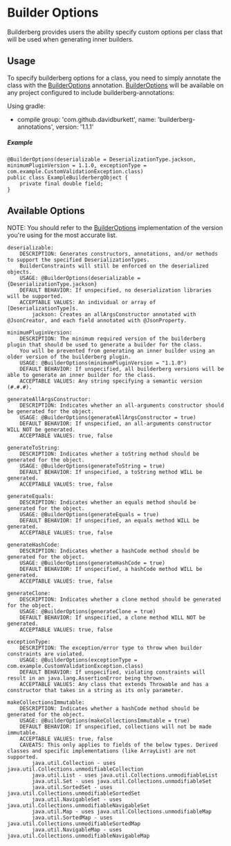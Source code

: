 # Builder Options
Builderberg provides users the ability specify custom options per class that will be used when generating inner builders.

## Usage
To specify builderberg options for a class, you need to simply annotate the class with the [BuilderOptions] annotation.
[BuilderOptions] will be available on any project configured to include builderberg-annotations:

Using gradle:
* compile group: 'com.github.davidburkett', name: 'builderberg-annotations', version: '1.1.1'

##### Example

```
@BuilderOptions(deserializable = DeserializationType.jackson, minimumPluginVersion = 1.1.0, exceptionType = com.example.CustomValidationException.class)
public class ExampleBuilderbergObject {
    private final double field;
}
```

## Available Options
NOTE: You should refer to the [BuilderOptions] implementation of the version you're using for the most accurate list.

    deserializable:
        DESCRIPTION: Generates constructors, annotations, and/or methods to support the specified DeserializationTypes.
        BuilderConstraints will still be enforced on the deserialized objects.
        USAGE: @BuilderOptions(deserializable = {DeserializationType.jackson}
        DEFAULT BEHAVIOR: If unspecified, no deserialization libraries will be supported.
        ACCEPTABLE VALUES: An individual or array of [DeserializationType]s.
            jackson: Creates an allArgsConstructor annotated with @JsonCreator, and each field annotated with @JsonProperty.

    minimumPluginVersion:
        DESCRIPTION: The minimum required version of the builderberg plugin that should be used to generate a builder for the class.
        You will be prevented from generating an inner builder using an older version of the builderberg plugin.
        USAGE: @BuilderOptions(minimumPluginVersion = "1.1.0")
        DEFAULT BEHAVIOR: If unspecified, all builderberg versions will be able to generate an inner builder for the class.
        ACCEPTABLE VALUES: Any string specifying a semantic version (#.#.#).
        
    generateAllArgsConstructor:
        DESCRIPTION: Indicates whether an all-arguments constructor should be generated for the object.
        USAGE: @BuilderOptions(generateAllArgsConstructor = true)
        DEFAULT BEHAVIOR: If unspecified, an all-arguments constructor WILL NOT be generated.
        ACCEPTABLE VALUES: true, false
        
    generateToString:
        DESCRIPTION: Indicates whether a toString method should be generated for the object.
        USAGE: @BuilderOptions(generateToString = true)
        DEFAULT BEHAVIOR: If unspecified, a toString method WILL be generated.
        ACCEPTABLE VALUES: true, false
        
    generateEquals:
        DESCRIPTION: Indicates whether an equals method should be generated for the object.
        USAGE: @BuilderOptions(generateEquals = true)
        DEFAULT BEHAVIOR: If unspecified, an equals method WILL be generated.
        ACCEPTABLE VALUES: true, false
        
    generateHashCode:
        DESCRIPTION: Indicates whether a hashCode method should be generated for the object.
        USAGE: @BuilderOptions(generateHashCode = true)
        DEFAULT BEHAVIOR: If unspecified, a hashCode method WILL be generated.
        ACCEPTABLE VALUES: true, false
        
    generateClone:
        DESCRIPTION: Indicates whether a clone method should be generated for the object.
        USAGE: @BuilderOptions(generateClone = true)
        DEFAULT BEHAVIOR: If unspecified, a clone method WILL NOT be generated.
        ACCEPTABLE VALUES: true, false
        
    exceptionType:
        DESCRIPTION: The exception/error type to throw when builder constraints are violated.
        USAGE: @BuilderOptions(exceptionType = com.example.CustomValidationException.class)
        DEFAULT BEHAVIOR: If unspecified, violating constraints will result in an java.lang.AssertionError being thrown.
        ACCEPTABLE VALUES: Any class that extends Throwable and has a constructor that takes in a string as its only parameter.

    makeCollectionsImmutable:
        DESCRIPTION: Indicates whether a hashCode method should be generated for the object.
        USAGE: @BuilderOptions(makeCollectionsImmutable = true)
        DEFAULT BEHAVIOR: If unspecified, collections will not be made immutable.
        ACCEPTABLE VALUES: true, false
        CAVEATS: This only applies to fields of the below types. Derived classes and specific implementations (like ArrayList) are not supported.
            java.util.Collection - uses java.util.Collections.unmodifiableCollection
            java.util.List - uses java.util.Collections.unmodifiableList
            java.util.Set - uses java.util.Collections.unmodifiableSet
            java.util.SortedSet - uses java.util.Collections.unmodifiableSortedSet
            java.util.NavigableSet - uses java.util.Collections.unmodifiableNavigableSet
            java.util.Map - uses java.util.Collections.unmodifiableMap
            java.util.SortedMap - uses java.util.Collections.unmodifiableSortedMap
            java.util.NavigableMap - uses java.util.Collections.unmodifiableNavigableMap

[BuilderOptions]: https://github.com/DavidBurkett/Builderberg/blob/master/builderberg-annotations/src/main/java/com/github/davidburkett/builderberg/annotations/BuilderOptions.java